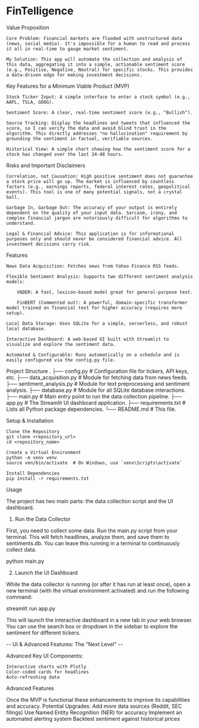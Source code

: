 # FinTelligence

Value Proposition

    Core Problem: Financial markets are flooded with unstructured data (news, social media). It's impossible for a human to read and process it all in real-time to gauge market sentiment.

    My Solution: This app will automate the collection and analysis of this data, aggregating it into a simple, actionable sentiment score (e.g., Positive, Negative, Neutral) for specific stocks. This provides a data-driven edge for making investment decisions.

Key Features for a Minimum Viable Product (MVP)

    Stock Ticker Input: A simple interface to enter a stock symbol (e.g., AAPL, TSLA, GOOG).

    Sentiment Score: A clear, real-time sentiment score (e.g., "Bullish").

    Source Tracking: Display the headlines and tweets that influenced the score, so I can verify the data and avoid blind trust in the algorithm. This directly addresses "no hallucination" requirement by grounding the sentiment in factual, verifiable sources.

    Historical View: A simple chart showing how the sentiment score for a stock has changed over the last 24-48 hours.

Risks and Important Disclaimers

    Correlation, not Causation: High positive sentiment does not guarantee a stock price will go up. The market is influenced by countless factors (e.g., earnings reports, federal interest rates, geopolitical events). This tool is one of many potential signals, not a crystal ball.

    Garbage In, Garbage Out: The accuracy of your output is entirely dependent on the quality of your input data. Sarcasm, irony, and complex financial jargon are notoriously difficult for algorithms to understand.

    Legal & Financial Advice: This application is for informational purposes only and should never be considered financial advice. All investment decisions carry risk.


Features

    News Data Acquisition: Fetches news from Yahoo Finance RSS feeds.

    Flexible Sentiment Analysis: Supports two different sentiment analysis models:

        VADER: A fast, lexicon-based model great for general-purpose text.

        FinBERT (Commented out): A powerful, domain-specific transformer model trained on financial text for higher accuracy (requires more setup).

    Local Data Storage: Uses SQLite for a simple, serverless, and robust local database.

    Interactive Dashboard: A web-based UI built with Streamlit to visualize and explore the sentiment data.

    Automated & Configurable: Runs automatically on a schedule and is easily configured via the config.py file.

Project Structure
.
├── config.py               # Configuration file for tickers, API keys, etc.
├── data_acquisition.py     # Module for fetching data from news feeds.
├── sentiment_analysis.py   # Module for text preprocessing and sentiment analysis.
├── database.py             # Module for all SQLite database interactions.
├── main.py                 # Main entry point to run the data collection pipeline.
├── app.py                  # The Streamlit UI dashboard application.
├── requirements.txt        # Lists all Python package dependencies.
└── README.md               # This file.

Setup & Installation

    Clone the Repository
    git clone <repository_url>
    cd <repository_name>

    Create a Virtual Environment
    python -m venv venv
    source ven/bin/activate  # On Windows, use `venv\Scripts\activate`

    Install Dependencies
    pip install -r requirements.txt

Usage

The project has two main parts: the data collection script and the UI dashboard.
1. Run the Data Collector

First, you need to collect some data. Run the main.py script from your terminal. This will fetch headlines, analyze them, and save them to sentiments.db. You can leave this running in a terminal to continuously collect data.

python main.py

2. Launch the UI Dashboard

While the data collector is running (or after it has run at least once), open a new terminal (with the virtual environment activated) and run the following command:

streamlit run app.py

This will launch the interactive dashboard in a new tab in your web browser. You can use the search box or dropdown in the sidebar to explore the sentiment for different tickers.




-- UI & Advanced Features: The "Next Level" -- 

Advanced Key UI Components:

    Interactive charts with Plotly
    Color-coded cards for headlines
    Auto-refreshing data


Advanced Features

Once the MVP is functional these enhancements to improve its capabilities and accuracy.
Potential Upgrades:
    Add more data sources (Reddit, SEC filings)
    Use Named Entity Recognition (NER) for accuracy
    Implement an automated alerting system
    Backtest sentiment against historical prices


